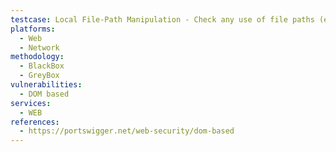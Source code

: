 ```yaml
---
testcase: Local File-Path Manipulation - Check any use of file paths (e.g., with HTML5 FileReader, local file dialogs) that are sourced from user input. Web (HTTP/HTTPS) service
platforms: 
  - Web
  - Network
methodology: 
  - BlackBox
  - GreyBox
vulnerabilities:
  - DOM based
services:
  - WEB
references:
  - https://portswigger.net/web-security/dom-based
---
```

